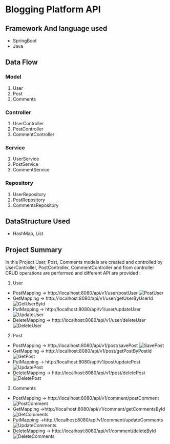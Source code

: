 # Blogging Platform API

## Framework And language used
- SpringBoot
- Java

## Data Flow

### Model
1) User
2) Post
3) Comments

### Controller
1) UserController
2) PostController
3) CommentController

### Service
1) UserService
2) PostService
3) CommentService

### Repository
1) UserRepository 
2) PostRepository 
3) CommentsRepository

## DataStructure Used
- HashMap, List

## Project Summary
In this Project User, Post, Comments models are created and controlled by UserController, PostController, CommentController and from controller CRUD operations are performed and different API are provided :

1) User
- PostMapping -> http://localhost:8080/api/v1/user/postUser
![PostUser](PostUser.png)
- GetMapping  -> http://localhost:8080/api/v1/user/getUserByUserId
![GetUserById](GetUserById.png)
- PutMapping -> http://localhost:8080/api/v1/user/updateUser
![UpdateUser](UpdateUser.png)
- DeleteMapping -> http://localhost:8080/api/v1/user/deleteUser
![DeleteUser](DeleteUser.png)

2) Post
- PostMapping -> http://localhost:8080/api/v1/post/savePost
![SavePost](SavePost.png)
- GetMapping -> http://localhost:8080/api/v1/post/getPostByPostId
![GetPost](GetPostByPostId.png)
- PutMapping -> http://localhost:8080/api/v1/post/updatePost
![UpdatePost](UpdatePost.png)
- DeleteMapping -> http://localhost:8080/api/v1/post/deletePost
![DeletePost](DeletePost.png)

3) Comments
- PostMapping -> http://localhost:8080/api/v1/comment/postComment
![PostComment](PostComments.png)
- GetMapping ->http://localhost:8080/api/v1/comment/getCommentsById
![GetComments](GetCommentById.png)
- PutMapping ->http://localhost:8080/api/v1/comment/updateComments
![UpdateComments](UpdateComment.png)
- DeleteMapping -> http://localhost:8080/api/v1/comment/deleteById
![DeleteComments](DeleteComment.png)
 